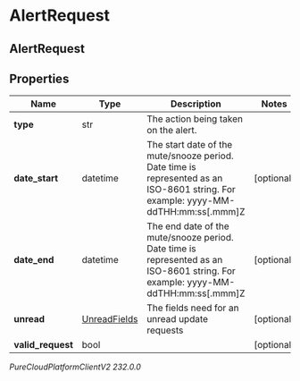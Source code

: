 # AlertRequest

## AlertRequest

## Properties

|Name | Type | Description | Notes|
|------------ | ------------- | ------------- | -------------|
| **type** | str | The action being taken on the alert. | |
| **date_start** | datetime | The start date of the mute/snooze period. Date time is represented as an ISO-8601 string. For example: yyyy-MM-ddTHH:mm:ss[.mmm]Z | [optional] |
| **date_end** | datetime | The end date of the mute/snooze period. Date time is represented as an ISO-8601 string. For example: yyyy-MM-ddTHH:mm:ss[.mmm]Z | [optional] |
| **unread** | [UnreadFields](UnreadFields) | The fields need for an unread update requests | [optional] |
| **valid_request** | bool |  | [optional] |



_PureCloudPlatformClientV2 232.0.0_
